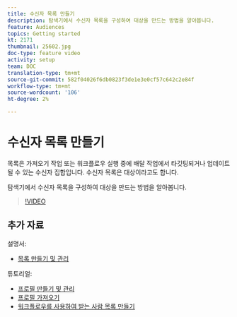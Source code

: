 ```yaml
---
title: 수신자 목록 만들기
description: 탐색기에서 수신자 목록을 구성하여 대상을 만드는 방법을 알아봅니다.
feature: Audiences
topics: Getting started
kt: 2171
thumbnail: 25602.jpg
doc-type: feature video
activity: setup
team: DOC
translation-type: tm+mt
source-git-commit: 582f04026f6db0823f3de1e3e0cf57c642c2e84f
workflow-type: tm+mt
source-wordcount: '106'
ht-degree: 2%

---
```



# 수신자 목록 만들기

목록은 가져오기 작업 또는 워크플로우 실행 중에 배달 작업에서 타깃팅되거나 업데이트될 수 있는 수신자 집합입니다. 수신자 목록은 대상이라고도 합니다.

탐색기에서 수신자 목록을 구성하여 대상을 만드는 방법을 알아봅니다.

>[!VIDEO](https://video.tv.adobe.com/v/25602/quality=12)

## 추가 자료

설명서:

* [목록 만들기 및 관리](https://docs.adobe.com/content/help/en/campaign-classic/using/getting-started/profile-management/creating-and-managing-lists.html)

튜토리얼:

* [프로필 만들기 및 관리](/help/acc/profile-management/create-and-manage-profiles.md)
* [프로필 가져오기](/help/acc/data-management/importing-profiles.md)
* [워크플로우를 사용하여 받는 사람 목록 만들기](/help/acc/profile-management/creating-a-list-of-recipients-with-a-workflow.md)
